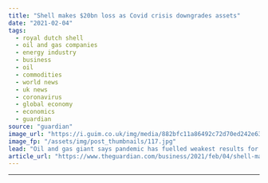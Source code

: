 ```yaml
---
title: "Shell makes $20bn loss as Covid crisis downgrades assets"
date: "2021-02-04"
tags: 
  - royal dutch shell
  - oil and gas companies
  - energy industry
  - business
  - oil
  - commodities
  - world news
  - uk news
  - coronavirus
  - global economy
  - economics
  - guardian
source: "guardian"
image_url: "https://i.guim.co.uk/img/media/882bfc11a86492c72d70ed242e637e6e35c49762/0_137_4123_2474/master/4123.jpg?width=460&quality=85&auto=format&fit=max&s=3b791c2e3fc44347116f23431139fd01"
image_fp: "/assets/img/post_thumbnails/117.jpg"
lead: "Oil and gas giant says pandemic has fuelled weakest results for two decadesRoyal Dutch Shell plunged to a loss of almost $20bn (£14.7bn) last year after the impact of the Covid-19 pandemic on the global oil market stripped about $22bn from the value ..."
article_url: "https://www.theguardian.com/business/2021/feb/04/shell-makes-20bn-loss-as-covid-crisis-downgrades-assets"
---
```


---
